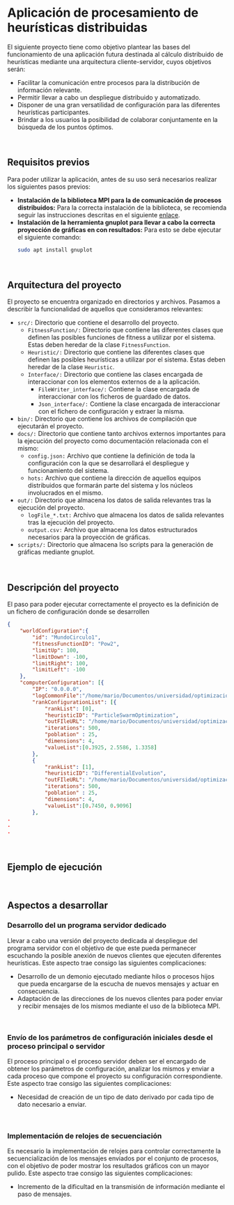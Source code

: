 # Aplicación de procesamiento de heurísticas distribuidas 

El siguiente proyecto tiene como objetivo plantear las bases del funcionamiento de una aplicación futura destinada al cálculo distribuido de heurísticas mediante una arquitectura cliente-servidor, cuyos objetivos serán:
- Facilitar la comunicación entre procesos para la distribución de información relevante.
- Permitir llevar a cabo un despliegue distribuido y automatizado.
- Disponer de una gran versatilidad de configuración para las diferentes heurísticas participantes.
- Brindar a los usuarios la posibilidad de colaborar conjuntamente en la búsqueda de los puntos óptimos.



<br />

## Requisitos previos

Para poder utilizar la aplicación, antes de su uso será necesarios realizar los siguientes pasos previos:
- **Instalación de la biblioteca MPI para la de comunicación de procesos distribuidos:** Para la correcta instalación de la biblioteca, se recomienda seguir las instrucciones descritas en el siguiente [enlace](https://lsi2.ugr.es/jmantas/ppr/ayuda/datos/instalaciones/Instalacion_OpenMPI.pdf).
- **Instalación de la herramienta gnuplot para llevar a cabo la correcta proyección de gráficas en con resultados:** Para esto se debe ejecutar el siguiente comando:
    ```BASH
    sudo apt install gnuplot
    ```


<br />

## Arquitectura del proyecto

El proyecto se encuentra organizado en directorios y archivos. Pasamos a describir la funcionalidad de aquellos que consideramos relevantes:
- `src/:` Directorio que contiene el desarrollo del proyecto.
    - `FitnessFunction/:` Directorio que contiene las diferentes clases que definen las posibles funciones de fitness a utilizar por el sistema. Estas deben heredar de la clase `FitnessFunction`.
    - `Heuristic/:` Directorio que contiene las diferentes clases que definen las posibles heurísticas a utilizar por el sistema. Estas deben heredar de la clase `Heuristic`.
    - `Interface/:` Directorio que contiene las clases encargada de interaccionar con los elementos externos de a la aplicación.
        - `FileWriter_interface/:` Contiene la clase encargada de interaccionar con los ficheros de guardado de datos.
        - `Json_interface/:` Contiene la clase encargada de interaccionar con el fichero de configuración y extraer la misma.
- `bin/:` Directorio que contiene los archivos de compilación que ejecutarán el proyecto.
- `docs/:` Directorio que contiene tanto archivos externos importantes para la ejecución del proyecto como documentación relacionada con el mismo:
    - `config.json:` Archivo que contiene la definición de toda la configuración con la que se desarrollará el despliegue y funcionamiento del sistema.
    - `hots:` Archivo que contiene la dirección de aquellos equipos distribuidos que formarán parte del sistema y los núcleos involucrados en el mismo.
- `out/:` Directorio que almacena los datos de salida relevantes tras la ejecución del proyecto.
    - `logFile_*.txt:` Archivo que almacena los datos de salida relevantes tras la ejecución del proyecto.
    - `output.csv:` Archivo que almacena los datos estructurados necesarios para la proyección de gráficas.
- `scripts/:` Directorio que almacena lso scripts para la generación de gráficas mediante gnuplot.



<br />

## Descripción del proyecto

El paso para poder ejecutar correctamente el proyecto es la definición de un fichero de configuración donde se desarrollen 

```JSON
{
    "worldConfiguration":{
        "id": "MundoCirculo1",
        "fitnessFunctionID": "Pow2",
        "limitUp": 100,
        "limitDown": -100, 
        "limitRight": 100,
        "limitLeft": -100
    },
    "computerConfiguration": [{
        "IP": "0.0.0.0",
        "logCommonFile":"/home/mario/Documentos/universidad/optimizacion_practicas/trabajoFinal/out/logFile_MundoCirculo1.txt",
        "rankConfigurationList": [{
            "rankList": [0],
            "heuristicID": "ParticleSwarmOptimization",
            "outFIleURL": "/home/mario/Documentos/universidad/optimizacion_practicas/trabajoFinal/out/output.csv",
            "iterations": 500,
            "poblation" : 25,
            "dimensions": 4,
            "valueList":[0.3925, 2.5586, 1.3358]
        },
        {
            "rankList": [1],
            "heuristicID": "DifferentialEvolution",
            "outFIleURL": "/home/mario/Documentos/universidad/optimizacion_practicas/trabajoFinal/out/output.csv",
            "iterations": 500,
            "poblation" : 25,
            "dimensions": 4,
            "valueList":[0.7450, 0.9096]
        },
.
.
.
```



<br />

## Ejemplo de ejecución



<br />

## Aspectos a desarrollar

### Desarrollo del un programa servidor dedicado

Llevar a cabo una versión del proyecto dedicada al despliegue del programa servidor con el objetivo de que este pueda permanecer escuchando la posible anexión de nuevos clientes que ejecuten diferentes heurísticas. Este aspecto trae consigo las siguientes complicaciones:
- Desarrollo de un demonio ejecutado mediante hilos o procesos hijos que pueda encargarse de la escucha de nuevos mensajes y actuar en consecuencia.
- Adaptación de las direcciones de los nuevos clientes para poder enviar y recibir mensajes de los mismos mediante el uso de la biblioteca MPI.



<br />

### Envío de los parámetros de configuración iniciales desde el proceso principal o servidor

El proceso principal o el proceso servidor deben ser el encargado de obtener los parámetros de configuración, analizar los mismos y enviar a cada proceso que compone el proyecto su configuración correspondiente. Este aspecto trae consigo las siguientes complicaciones:
- Necesidad de creación de un tipo de dato derivado por cada tipo de dato necesario a enviar.



<br />

### Implementación de relojes de secuenciación

Es necesario la implementación de relojes para controlar correctamente la secuencialización de los mensajes enviados por el conjunto de procesos, con el objetivo de poder mostrar los resultados gráficos con un mayor pulido. Este aspecto trae consigo las siguientes complicaciones:
- Incremento de la dificultad en la transmisión de información mediante el paso de mensajes.